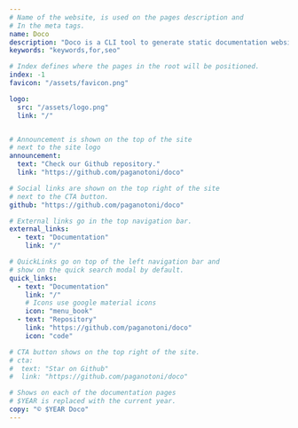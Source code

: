 ```yaml
---
# Name of the website, is used on the pages description and
# In the meta tags.
name: Doco
description: "Doco is a CLI tool to generate static documentation websites from markdown files."
keywords: "keywords,for,seo"

# Index defines where the pages in the root will be positioned.
index: -1
favicon: "/assets/favicon.png"

logo:
  src: "/assets/logo.png"
  link: "/"


# Announcement is shown on the top of the site
# next to the site logo
announcement:
  text: "Check our Github repository."
  link: "https://github.com/paganotoni/doco"

# Social links are shown on the top right of the site
# next to the CTA button.
github: "https://github.com/paganotoni/doco"

# External links go in the top navigation bar.
external_links:
  - text: "Documentation"
    link: "/"

# QuickLinks go on top of the left navigation bar and
# show on the quick search modal by default.
quick_links:
  - text: "Documentation"
    link: "/"
    # Icons use google material icons
    icon: "menu_book"
  - text: "Repository"
    link: "https://github.com/paganotoni/doco"
    icon: "code"

# CTA button shows on the top right of the site.
# cta:
#  text: "Star on Github"
#  link: "https://github.com/paganotoni/doco"

# Shows on each of the documentation pages
# $YEAR is replaced with the current year.
copy: "© $YEAR Doco"
---
```

